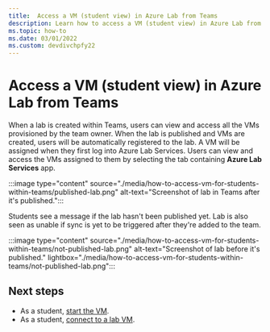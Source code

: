 ```yaml
---
title:  Access a VM (student view) in Azure Lab from Teams
description: Learn how to access a VM (student view) in Azure Lab from Teams. 
ms.topic: how-to
ms.date: 03/01/2022
ms.custom: devdivchpfy22
---
```


# Access a VM (student view) in Azure Lab from Teams

When a lab is created within Teams, users can view and access all the VMs provisioned by the team owner. When the lab is published and VMs are created, users will be automatically registered to the lab. A VM will be assigned when they first log into Azure Lab Services. Users can view and access the VMs assigned to them by selecting the tab containing **Azure Lab Services** app.

:::image type="content" source="./media/how-to-access-vm-for-students-within-teams/published-lab.png" alt-text="Screenshot of lab in Teams after it's published.":::

Students see a message if the lab hasn't been published yet. Lab is also seen as unable if sync is yet to be triggered after they're added to the team.

:::image type="content" source="./media/how-to-access-vm-for-students-within-teams/not-published-lab.png" alt-text="Screenshot of lab before it's published." lightbox="./media/how-to-access-vm-for-students-within-teams/not-published-lab.png":::

## Next steps

- As a student, [start the VM](tutorial-connect-lab-virtual-machine.md#start-the-vm).
- As a student, [connect to a lab VM](connect-virtual-machine.md).